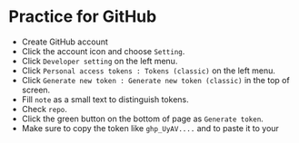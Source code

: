 # Practice for GitHub
- Create GitHub account
- Click the account icon and choose `Setting`.
- Click `Developer setting` on the left menu.
- Click `Personal access tokens : Tokens (classic)` on the left menu.
- Click `Generate new token : Generate new token (classic)` in the top of screen.
- Fill `note` as a small text to distinguish tokens.
- Check `repo`.
- Click the green button on the bottom of page as `Generate token`.
- Make sure to copy the token like `ghp_UyAV....` and to paste it to your 



